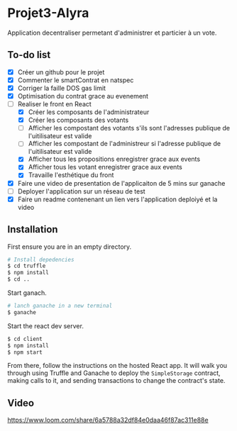# Projet3-Alyra

Application decentraliser permetant d'administrer et particier à un vote.

## To-do list

- [x] Créer un github pour le projet
- [x] Commenter le smartContrat en natspec
- [x] Corriger la faille DOS gas limit
- [x] Optimisation du contrat grace au evenement
- [ ] Realiser le front en React
  - [x] Créer les composants de l'administrateur
  - [x] Créer les composants des votants
  - [ ] Afficher les compostant des votants s'ils sont l'adresses publique de l'uitilisateur est valide
  - [ ] Afficher les compostant de l'administreur si l'adresse publique de l'uitilisateur est valide
  - [x] Afficher tous les propositions enregistrer grace aux events
  - [x] Afficher tous les votant enregistrer grace aux events
  - [x] Travaille l'esthétique du front
- [x] Faire une video de presentation de l'applicaiton de 5 mins sur ganache
- [ ] Deployer l'application sur un réseau de test
- [x] Faire un readme contenenant un lien vers l'application deploiyé et la video

## Installation

First ensure you are in an empty directory.

```sh
# Install depedencies
$ cd truffle
$ npm install
$ cd ..
```

Start ganach.

```sh
# lanch ganache in a new terminal
$ ganache
```

Start the react dev server.

```sh
$ cd client
$ npm install
$ npm start
```

From there, follow the instructions on the hosted React app. It will walk you through using Truffle and Ganache to deploy the `SimpleStorage` contract, making calls to it, and sending transactions to change the contract's state.

## Video

https://www.loom.com/share/6a5788a32df84e0daa46f87ac311e88e